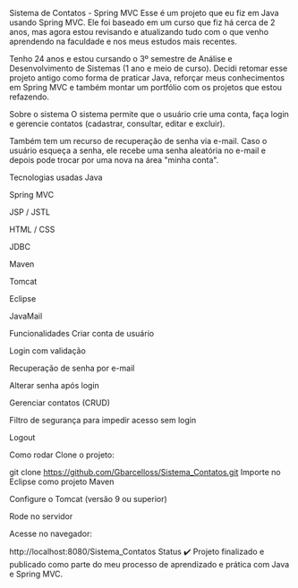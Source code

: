 Sistema de Contatos - Spring MVC
Esse é um projeto que eu fiz em Java usando Spring MVC. Ele foi baseado em um curso que fiz há cerca de 2 anos, mas agora estou revisando e atualizando tudo com o que venho aprendendo na faculdade e nos meus estudos mais recentes.

Tenho 24 anos e estou cursando o 3º semestre de Análise e Desenvolvimento de Sistemas (1 ano e meio de curso). Decidi retomar esse projeto antigo como forma de praticar Java, reforçar meus conhecimentos em Spring MVC e também montar um portfólio com os projetos que estou refazendo.

Sobre o sistema
O sistema permite que o usuário crie uma conta, faça login e gerencie contatos (cadastrar, consultar, editar e excluir).

Também tem um recurso de recuperação de senha via e-mail. Caso o usuário esqueça a senha, ele recebe uma senha aleatória no e-mail e depois pode trocar por uma nova na área "minha conta".

Tecnologias usadas
Java

Spring MVC

JSP / JSTL

HTML / CSS

JDBC

Maven

Tomcat

Eclipse

JavaMail

Funcionalidades
Criar conta de usuário

Login com validação

Recuperação de senha por e-mail

Alterar senha após login

Gerenciar contatos (CRUD)

Filtro de segurança para impedir acesso sem login

Logout

Como rodar
Clone o projeto:


git clone https://github.com/Gbarcelloss/Sistema_Contatos.git
Importe no Eclipse como projeto Maven

Configure o Tomcat (versão 9 ou superior)

Rode no servidor

Acesse no navegador:


http://localhost:8080/Sistema_Contatos
Status
✔️ Projeto finalizado e publicado como parte do meu processo de aprendizado e prática com Java e Spring MVC.
